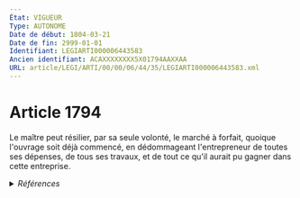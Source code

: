 ```yaml
---
État: VIGUEUR
Type: AUTONOME
Date de début: 1804-03-21
Date de fin: 2999-01-01
Identifiant: LEGIARTI000006443583
Ancien identifiant: ACAXXXXXXXX5X01794AAXXAA
URL: article/LEGI/ARTI/00/00/06/44/35/LEGIARTI000006443583.xml
---
```


<h1>Article 1794</h1>

Le maître peut résilier, par sa seule volonté, le marché à forfait, quoique
l'ouvrage soit déjà commencé, en dédommageant l'entrepreneur de toutes ses
dépenses, de tous ses travaux, et de tout ce qu'il aurait pu gagner dans cette
entreprise.


<details>
  <summary><em>Références</em></summary>

  <h2>Références faites par l'article</h2>
  
  <ul>
    <li>
      CODIFICATION source Loi 1804-03-07
    </li>
    <li>
      CREATION source Loi 1804-03-07 promulguée le 17 mars 1804
    </li>
  </ul>
</details>
